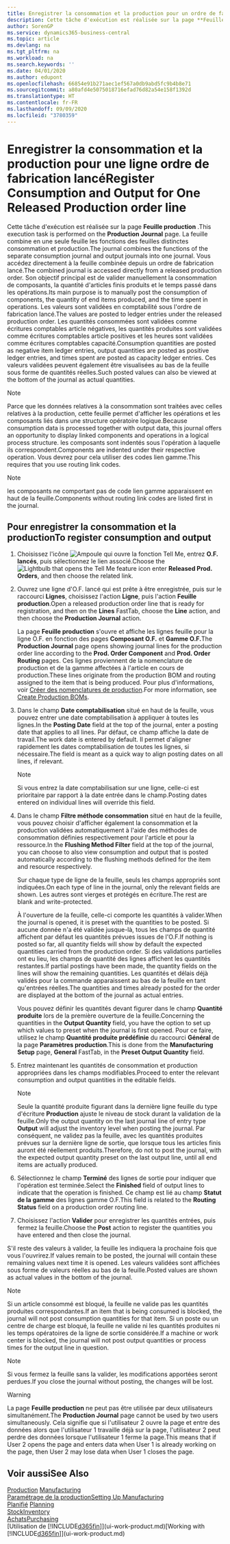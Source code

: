 ```yaml
---
title: Enregistrer la consommation et la production pour un ordre de fabrication | Microsoft Docs
description: Cette tâche d'exécution est réalisée sur la page **Feuille production** . La feuille combine en une seule feuille les fonctions des feuilles distinctes consommation et production. Vous accédez directement à la feuille combinée depuis un ordre de fabrication lancé. Son objectif principal est de valider manuellement la consommation de composants, la quantité d'articles finis produits et le temps passé dans les opérations.
author: SorenGP
ms.service: dynamics365-business-central
ms.topic: article
ms.devlang: na
ms.tgt_pltfrm: na
ms.workload: na
ms.search.keywords: ''
ms.date: 04/01/2020
ms.author: edupont
ms.openlocfilehash: 66854e91b271aec1ef567a0db9abd5fc9b4b8e71
ms.sourcegitcommit: a80afd4e5075018716efad76d82a54e158f1392d
ms.translationtype: HT
ms.contentlocale: fr-FR
ms.lasthandoff: 09/09/2020
ms.locfileid: "3780359"
---
```

# <a name="register-consumption-and-output-for-one-released-production-order-line"></a><span data-ttu-id="e764f-106">Enregistrer la consommation et la production pour une ligne ordre de fabrication lancé</span><span class="sxs-lookup"><span data-stu-id="e764f-106">Register Consumption and Output for One Released Production order line</span></span>
<span data-ttu-id="e764f-107">Cette tâche d'exécution est réalisée sur la page **Feuille production** .</span><span class="sxs-lookup"><span data-stu-id="e764f-107">This execution task is performed on the **Production Journal** page.</span></span> <span data-ttu-id="e764f-108">La feuille combine en une seule feuille les fonctions des feuilles distinctes consommation et production.</span><span class="sxs-lookup"><span data-stu-id="e764f-108">The journal combines the functions of the separate consumption journal and output journals into one journal.</span></span> <span data-ttu-id="e764f-109">Vous accédez directement à la feuille combinée depuis un ordre de fabrication lancé.</span><span class="sxs-lookup"><span data-stu-id="e764f-109">The combined journal is accessed directly from a released production order.</span></span> <span data-ttu-id="e764f-110">Son objectif principal est de valider manuellement la consommation de composants, la quantité d'articles finis produits et le temps passé dans les opérations.</span><span class="sxs-lookup"><span data-stu-id="e764f-110">Its main purpose is to manually post the consumption of components, the quantity of end items produced, and the time spent in operations.</span></span> <span data-ttu-id="e764f-111">Les valeurs sont validées en comptabilité sous l'ordre de fabrication lancé.</span><span class="sxs-lookup"><span data-stu-id="e764f-111">The values are posted to ledger entries under the released production order.</span></span> <span data-ttu-id="e764f-112">Les quantités consommées sont validées comme écritures comptables article négatives, les quantités produites sont validées comme écritures comptables article positives et les heures sont validées comme écritures comptables capacité.</span><span class="sxs-lookup"><span data-stu-id="e764f-112">Consumption quantities are posted as negative item ledger entries, output quantities are posted as positive ledger entries, and times spent are posted as capacity ledger entries.</span></span> <span data-ttu-id="e764f-113">Ces valeurs validées peuvent également être visualisées au bas de la feuille sous forme de quantités réelles.</span><span class="sxs-lookup"><span data-stu-id="e764f-113">Such posted values can also be viewed at the bottom of the journal as actual quantities.</span></span>  

> [!NOTE]  
>  <span data-ttu-id="e764f-114">Parce que les données relatives à la consommation sont traitées avec celles relatives à la production, cette feuille permet d'afficher les opérations et les composants liés dans une structure opératoire logique.</span><span class="sxs-lookup"><span data-stu-id="e764f-114">Because consumption data is processed together with output data, this journal offers an opportunity to display linked components and operations in a logical process structure.</span></span> <span data-ttu-id="e764f-115">les composants sont indentés sous l'opération à laquelle ils correspondent.</span><span class="sxs-lookup"><span data-stu-id="e764f-115">Components are indented under their respective operation.</span></span> <span data-ttu-id="e764f-116">Vous devrez pour cela utiliser des codes lien gamme.</span><span class="sxs-lookup"><span data-stu-id="e764f-116">This requires that you use routing link codes.</span></span>  

> [!NOTE]  
>  <span data-ttu-id="e764f-117">les composants ne comportant pas de code lien gamme apparaissent en haut de la feuille.</span><span class="sxs-lookup"><span data-stu-id="e764f-117">Components without routing link codes are listed first in the journal.</span></span>  

## <a name="to-register-consumption-and-output"></a><span data-ttu-id="e764f-118">Pour enregistrer la consommation et la production</span><span class="sxs-lookup"><span data-stu-id="e764f-118">To register consumption and output</span></span>  
1.  <span data-ttu-id="e764f-119">Choisissez l'icône ![Ampoule qui ouvre la fonction Tell Me](media/ui-search/search_small.png "Dites-moi ce que vous voulez faire"), entrez **O.F. lancés**, puis sélectionnez le lien associé.</span><span class="sxs-lookup"><span data-stu-id="e764f-119">Choose the ![Lightbulb that opens the Tell Me feature](media/ui-search/search_small.png "Tell me what you want to do") icon enter **Released Prod. Orders**, and then choose the related link.</span></span>  
2.  <span data-ttu-id="e764f-120">Ouvrez une ligne d'O.F. lancé qui est prête à être enregistrée, puis sur le raccourci **Lignes**, choisissez l'action **Ligne**, puis l'action **Feuille production**.</span><span class="sxs-lookup"><span data-stu-id="e764f-120">Open a released production order line that is ready for registration, and then on the **Lines** FastTab, choose the **Line** action, and then choose the **Production Journal** action.</span></span>  

    <span data-ttu-id="e764f-121">La page **Feuille production** s'ouvre et affiche les lignes feuille pour la ligne O.F. en fonction des pages **Composant O.F.** et **Gamme O.F.**</span><span class="sxs-lookup"><span data-stu-id="e764f-121">The **Production Journal** page opens showing journal lines for the production order line according to the **Prod. Order Component** and **Prod. Order Routing** pages.</span></span> <span data-ttu-id="e764f-122">Ces lignes proviennent de la nomenclature de production et de la gamme affectées à l'article en cours de production.</span><span class="sxs-lookup"><span data-stu-id="e764f-122">These lines originate from the production BOM and routing assigned to the item that is being produced.</span></span> <span data-ttu-id="e764f-123">Pour plus d'informations, voir [Créer des nomenclatures de production](production-how-to-create-routings.md).</span><span class="sxs-lookup"><span data-stu-id="e764f-123">For more information, see [Create Production BOMs](production-how-to-create-routings.md).</span></span>  

3.  <span data-ttu-id="e764f-124">Dans le champ **Date comptabilisation** situé en haut de la feuille, vous pouvez entrer une date comptabilisation à appliquer à toutes les lignes.</span><span class="sxs-lookup"><span data-stu-id="e764f-124">In the **Posting Date** field at the top of the journal, enter a posting date that applies to all lines.</span></span> <span data-ttu-id="e764f-125">Par défaut, ce champ affiche la date de travail.</span><span class="sxs-lookup"><span data-stu-id="e764f-125">The work date is entered by default.</span></span> <span data-ttu-id="e764f-126">Il permet d'aligner rapidement les dates comptabilisation de toutes les lignes, si nécessaire.</span><span class="sxs-lookup"><span data-stu-id="e764f-126">The field is meant as a quick way to align posting dates on all lines, if relevant.</span></span>  

    > [!NOTE]  
    >  <span data-ttu-id="e764f-127">Si vous entrez la date comptabilisation sur une ligne, celle-ci est prioritaire par rapport à la date entrée dans le champ.</span><span class="sxs-lookup"><span data-stu-id="e764f-127">Posting dates entered on individual lines will override this field.</span></span>  

4.  <span data-ttu-id="e764f-128">Dans le champ **Filtre méthode consommation** situé en haut de la feuille, vous pouvez choisir d'afficher également la consommation et la production validées automatiquement à l'aide des méthodes de consommation définies respectivement pour l'article et pour la ressource.</span><span class="sxs-lookup"><span data-stu-id="e764f-128">In the **Flushing Method Filter** field at the top of the journal, you can choose to also view consumption and output that is posted automatically according to the flushing methods defined for the item and resource respectively.</span></span>  

    <span data-ttu-id="e764f-129">Sur chaque type de ligne de la feuille, seuls les champs appropriés sont indiquées.</span><span class="sxs-lookup"><span data-stu-id="e764f-129">On each type of line in the journal, only the relevant fields are shown.</span></span> <span data-ttu-id="e764f-130">Les autres sont vierges et protégés en écriture.</span><span class="sxs-lookup"><span data-stu-id="e764f-130">The rest are blank and write-protected.</span></span>  

    <span data-ttu-id="e764f-131">À l'ouverture de la feuille, celle-ci comporte les quantités à valider.</span><span class="sxs-lookup"><span data-stu-id="e764f-131">When the journal is opened, it is preset with the quantities to be posted.</span></span> <span data-ttu-id="e764f-132">Si aucune donnée n'a été validée jusque-là, tous les champs de quantité affichent par défaut les quantités prévues issues de l'O.F.</span><span class="sxs-lookup"><span data-stu-id="e764f-132">If nothing is posted so far, all quantity fields will show by default the expected quantities carried from the production order.</span></span> <span data-ttu-id="e764f-133">Si des validations partielles ont eu lieu, les champs de quantité des lignes affichent les quantités restantes.</span><span class="sxs-lookup"><span data-stu-id="e764f-133">If partial postings have been made, the quantity fields on the lines will show the remaining quantities.</span></span> <span data-ttu-id="e764f-134">Les quantités et délais déjà validés pour la commande apparaissent au bas de la feuille en tant qu'entrées réelles.</span><span class="sxs-lookup"><span data-stu-id="e764f-134">The quantities and times already posted for the order are displayed at the bottom of the journal as actual entries.</span></span>  

    <span data-ttu-id="e764f-135">Vous pouvez définir les quantités devant figurer dans le champ **Quantité produite** lors de la première ouverture de la feuille.</span><span class="sxs-lookup"><span data-stu-id="e764f-135">Concerning the quantities in the **Output Quantity** field, you have the option to set up which values to preset when the journal is first opened.</span></span> <span data-ttu-id="e764f-136">Pour ce faire, utilisez le champ **Quantité produite prédéfinie** du raccourci **Général** de la page **Paramètres production**.</span><span class="sxs-lookup"><span data-stu-id="e764f-136">This is done from the **Manufacturing Setup** page, **General** FastTab, in the **Preset Output Quantity** field.</span></span>

5.  <span data-ttu-id="e764f-137">Entrez maintenant les quantités de consommation et production appropriées dans les champs modifiables.</span><span class="sxs-lookup"><span data-stu-id="e764f-137">Proceed to enter the relevant consumption and output quantities in the editable fields.</span></span>  

    > [!NOTE]  
    >  <span data-ttu-id="e764f-138">Seule la quantité produite figurant dans la dernière ligne feuille du type d'écriture **Production** ajuste le niveau de stock durant la validation de la feuille.</span><span class="sxs-lookup"><span data-stu-id="e764f-138">Only the output quantity on the last journal line of entry type **Output** will adjust the inventory level when posting the journal.</span></span> <span data-ttu-id="e764f-139">Par conséquent, ne validez pas la feuille, avec les quantités produites prévues sur la dernière ligne de sortie, que lorsque tous les articles finis auront été réellement produits.</span><span class="sxs-lookup"><span data-stu-id="e764f-139">Therefore, do not to post the journal, with the expected output quantity preset on the last output line, until all end items are actually produced.</span></span>  

6.  <span data-ttu-id="e764f-140">Sélectionnez le champ **Terminé** des lignes de sortie pour indiquer que l'opération est terminée.</span><span class="sxs-lookup"><span data-stu-id="e764f-140">Select the **Finished** field of output lines to indicate that the operation is finished.</span></span> <span data-ttu-id="e764f-141">Ce champ est lié au champ **Statut de la gamme** des lignes gamme O.F.</span><span class="sxs-lookup"><span data-stu-id="e764f-141">This field is related to the **Routing Status** field on a production order routing line.</span></span>  
7.  <span data-ttu-id="e764f-142">Choisissez l'action **Valider** pour enregistrer les quantités entrées, puis fermez la feuille.</span><span class="sxs-lookup"><span data-stu-id="e764f-142">Choose the **Post** action to register the quantities you have entered and then close the journal.</span></span>  

<span data-ttu-id="e764f-143">S'il reste des valeurs à valider, la feuille les indiquera la prochaine fois que vous l'ouvrirez.</span><span class="sxs-lookup"><span data-stu-id="e764f-143">If values remain to be posted, the journal will contain these remaining values next time it is opened.</span></span> <span data-ttu-id="e764f-144">Les valeurs validées sont affichées sous forme de valeurs réelles au bas de la feuille.</span><span class="sxs-lookup"><span data-stu-id="e764f-144">Posted values are shown as actual values in the bottom of the journal.</span></span>  

> [!NOTE]  
>  <span data-ttu-id="e764f-145">Si un article consommé est bloqué, la feuille ne valide pas les quantités produites correspondantes.</span><span class="sxs-lookup"><span data-stu-id="e764f-145">If an item that is being consumed is blocked, the journal will not post consumption quantities for that item.</span></span> <span data-ttu-id="e764f-146">Si un poste ou un centre de charge est bloqué, la feuille ne valide ni les quantités produites ni les temps opératoires de la ligne de sortie considérée.</span><span class="sxs-lookup"><span data-stu-id="e764f-146">If a machine or work center is blocked, the journal will not post output quantities or process times for the output line in question.</span></span>  

> [!NOTE]  
>  <span data-ttu-id="e764f-147">Si vous fermez la feuille sans la valider, les modifications apportées seront perdues.</span><span class="sxs-lookup"><span data-stu-id="e764f-147">If you close the journal without posting, the changes will be lost.</span></span>  

> [!WARNING]  
>  <span data-ttu-id="e764f-148">La page **Feuille production** ne peut pas être utilisée par deux utilisateurs simultanément.</span><span class="sxs-lookup"><span data-stu-id="e764f-148">The **Production Journal** page cannot be used by two users simultaneously.</span></span> <span data-ttu-id="e764f-149">Cela signifie que si l'utilisateur 2 ouvre la page et entre des données alors que l'utilisateur 1 travaille déjà sur la page, l'utilisateur 2 peut perdre des données lorsque l'utilisateur 1 ferme la page.</span><span class="sxs-lookup"><span data-stu-id="e764f-149">This means that if User 2 opens the page and enters data when User 1 is already working on the page, then User 2 may lose data when User 1 closes the page.</span></span>  

## <a name="see-also"></a><span data-ttu-id="e764f-150">Voir aussi</span><span class="sxs-lookup"><span data-stu-id="e764f-150">See Also</span></span>  
<span data-ttu-id="e764f-151">[Production](production-manage-manufacturing.md)  </span><span class="sxs-lookup"><span data-stu-id="e764f-151">[Manufacturing](production-manage-manufacturing.md)  </span></span>  
[<span data-ttu-id="e764f-152">Paramétrage de la production</span><span class="sxs-lookup"><span data-stu-id="e764f-152">Setting Up Manufacturing</span></span>](production-configure-production-processes.md)  
<span data-ttu-id="e764f-153">[Planifié](production-planning.md)    </span><span class="sxs-lookup"><span data-stu-id="e764f-153">[Planning](production-planning.md)    </span></span>  
[<span data-ttu-id="e764f-154">Stock</span><span class="sxs-lookup"><span data-stu-id="e764f-154">Inventory</span></span>](inventory-manage-inventory.md)  
[<span data-ttu-id="e764f-155">Achats</span><span class="sxs-lookup"><span data-stu-id="e764f-155">Purchasing</span></span>](purchasing-manage-purchasing.md)  
<span data-ttu-id="e764f-156">[Utilisation de [!INCLUDE[d365fin](includes/d365fin_md.md)]](ui-work-product.md)</span><span class="sxs-lookup"><span data-stu-id="e764f-156">[Working with [!INCLUDE[d365fin](includes/d365fin_md.md)]](ui-work-product.md)</span></span>
